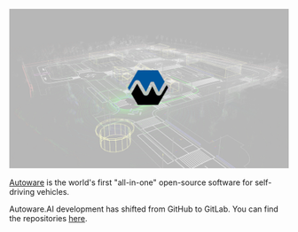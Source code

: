 [![Autoware](autoware_web_img.png)](https://www.autoware.ai)

[Autoware](https://www.autoware.ai) is the world's first "all-in-one" open-source software for self-driving vehicles.

Autoware.AI development has shifted from GitHub to GitLab.
You can find the repositories [here](https://gitlab.com/autowarefoundation/autoware.ai/).
